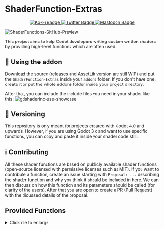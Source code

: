# ShaderFunction-Extras
<div id="badges" align="center">
  <a href="https://ko-fi.com/flamelizard">
    <img src="https://img.shields.io/badge/Support my work-red?style=for-the-badge&logo=kofi&logoColor=white" alt="Ko-Fi Badge"/>
  </a>
  <a href="https://twitter.com/patrick_exe">
    <img src="https://img.shields.io/badge/Twitter-blue?style=for-the-badge&logo=twitter&logoColor=white" alt="Twitter Badge"/>
  </a>
  <a href="https://mastodon.gamedev.place/@flamelizard">
    <img src="https://img.shields.io/badge/Mastodon-purple?style=for-the-badge&logo=mastodon&logoColor=white" alt="Mastodon Badge"/>
  </a>
</div>

![ShaderFunctions-GitHub-Preview](https://user-images.githubusercontent.com/38077837/223874483-03c037d6-d27f-4e83-a5b1-2d4af3c991fb.png)


This project aims to help Godot developers writing custom written shaders by providing high-level functions which are often used.

## :tada: Using the addon
Download the source (releases and AssetLib version are still WIP) and put the `ShaderFunction-Extras` inside
your `addons` folder. If you don't have one, create it or put the whole addons folder inside your project directory.

After that, you can include the include files you need in your shader like this:
![gdshaderinc-use-showcase](https://user-images.githubusercontent.com/38077837/224516902-06e97d30-e889-4544-b8ce-3b9f2be4144c.gif)


## 🔢 Versioning
This repository is only meant for projects created with Godot 4.0 and upwards. However, if you are using Godot 3.x and want to
use specific functions, you can copy and paste it inside your shader code still.

## ℹ️ Contributing
All these shader functions are based on publicly available shader functions (open-source licensed with permissive licenses such as MIT). If you want to contribute a function, create an issue starting with `Proposal: ...` describing the shader function and why you think it should be included in here. We can then discuss on how this function and its parameters should be called (for clarity of the users). After that you are open to create a PR (Pull Request) with the dicussed details of the proposal.

## Provided Functions

<details>
  <summary>
    Click me to enlarge
  </summary>

  ### Color
  #### Blend Modes
  * `blend_normal`
  * `blend_dissolve`
  * `blend_multiply`
  * `blend_screen`
  * `blend_overlay`
  * `blend_hard_light`
  * `blend_soft_light`
  * `blend_burn`
  * `blend_dodge`
  * `blend_lighten`
  * `blend_darken`
  * `blend_difference`
  * `blend_additive`
  * `blend_addsub`
  * `blend_linear_light`
  * `blend_vivid_light`
  * `blend_pin_light`
  * `blend_hard_mix`
  * `blend_exclusion`

  #### Color Adjustment
  * `greyscale`
  * `hsv_to_rgb`
  * `rgb_to_hsv`
  * `hsv_adjustment`

  ### Noise
  * `psrdnoise3_with_gradient`
  * `psrdnoise3`
  * `psrdnoise2_with_gradient`
  * `psrdnoise2`

  ### Utility
  * `depth_camera_*`
  * `depth_vertex_*`
  * `linear_scene_depth_*`
  * `distance_fade`
  * `proximity_camera_fade_*`
  * `proximity_vertex_fade_*`
  * `world_position_from_depth_*`
  * `screen_normal_world_space`
  * `rotation_matrix_by_axis`
  * `rotate_by_axis`
  * `random_range`
  * `remap`
  * `fresnel`
  * `fresnel_glow`
  * `smooth_clamp`
  * `soft_clamp`
  * `saturate`
  * `vertex_billboard`

  ### UV
  * `uv_panning`
  * `uv_scaling`
  * `uv_rotate`
  * `uv_polar_coord_*`
  * `uv_flipbook`
  * `uv_twirl`
  * `uv_grid_tiler`

  ### Wave
  * `sawtooth_wave`
  * `sine_wave`
  * `sine_wave_angular`
  * `square_wave`
  * `triangle_wave`

  ### Shapes
  * `polygon`
  * `circle`
  * `square`
  * `square_stroke`
  * `square_rounded`
  * `swirl`
  * `line`

</details>
